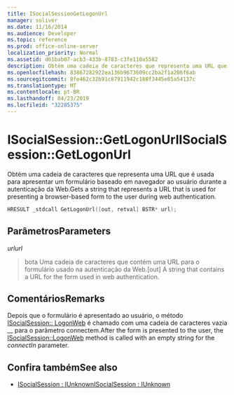 ```yaml
---
title: ISocialSessionGetLogonUrl
manager: soliver
ms.date: 11/16/2014
ms.audience: Developer
ms.topic: reference
ms.prod: office-online-server
localization_priority: Normal
ms.assetid: d61bab07-acb3-433b-8783-c3fe110a5582
description: Obtém uma cadeia de caracteres que representa uma URL que é usada para apresentar um formulário baseado em navegador ao usuário durante a autenticação da Web.
ms.openlocfilehash: 83867282922ea136b9673609cc2ba2f1a206f6ab
ms.sourcegitcommit: 8fe462c32b91c87911942c188f3445e85a54137c
ms.translationtype: MT
ms.contentlocale: pt-BR
ms.lasthandoff: 04/23/2019
ms.locfileid: "32285375"
---
```

# <a name="isocialsessiongetlogonurl"></a><span data-ttu-id="673c5-103">ISocialSession::GetLogonUrl</span><span class="sxs-lookup"><span data-stu-id="673c5-103">ISocialSession::GetLogonUrl</span></span>

<span data-ttu-id="673c5-104">Obtém uma cadeia de caracteres que representa uma URL que é usada para apresentar um formulário baseado em navegador ao usuário durante a autenticação da Web.</span><span class="sxs-lookup"><span data-stu-id="673c5-104">Gets a string that represents a URL that is used for presenting a browser-based form to the user during web authentication.</span></span>
  
```cpp
HRESULT _stdcall GetLogonUrl([out, retval] BSTR* url);
```

## <a name="parameters"></a><span data-ttu-id="673c5-105">Parâmetros</span><span class="sxs-lookup"><span data-stu-id="673c5-105">Parameters</span></span>

<span data-ttu-id="673c5-106">_url_</span><span class="sxs-lookup"><span data-stu-id="673c5-106">_url_</span></span>
  
> <span data-ttu-id="673c5-107">bota Uma cadeia de caracteres que contém uma URL para o formulário usado na autenticação da Web.</span><span class="sxs-lookup"><span data-stu-id="673c5-107">[out] A string that contains a URL for the form used in web authentication.</span></span>
    
## <a name="remarks"></a><span data-ttu-id="673c5-108">Comentários</span><span class="sxs-lookup"><span data-stu-id="673c5-108">Remarks</span></span>

<span data-ttu-id="673c5-109">Depois que o formulário é apresentado ao usuário, o método [ISocialSession:: LogonWeb](isocialsession-logonweb.md) é chamado com uma cadeia de caracteres vazia __ para o parâmetro connectem.</span><span class="sxs-lookup"><span data-stu-id="673c5-109">After the form is presented to the user, the [ISocialSession::LogonWeb](isocialsession-logonweb.md) method is called with an empty string for the  _connectIn_ parameter.</span></span> 
  
## <a name="see-also"></a><span data-ttu-id="673c5-110">Confira também</span><span class="sxs-lookup"><span data-stu-id="673c5-110">See also</span></span>

- [<span data-ttu-id="673c5-111">ISocialSession : IUnknown</span><span class="sxs-lookup"><span data-stu-id="673c5-111">ISocialSession : IUnknown</span></span>](isocialsessioniunknown.md)

